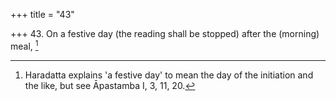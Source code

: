 +++
title = "43"

+++
43. On a festive day (the reading shall be stopped) after the (morning) meal, [^31] 


[^31]:  Haradatta explains 'a festive day' to mean the day of the initiation and the like, but see Āpastamba I, 3, 11, 20.
